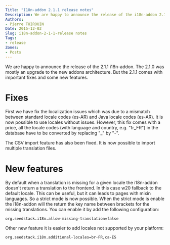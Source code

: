 ```yaml
---
Title: "I18n-addon 2.1.1 release notes"
Description: We are happy to announce the release of the i18n-addon 2.1.1!
Authors:
- Pierre THIROUIN
Date: 2015-12-02
Slug: i18n-addon-2-1-1-release notes
Tags:
- release
Zones:
- Posts
---
```


We are happy to announce the release of the 2.1.1 i18n-addon. The 2.1.0 was mostly an upgrade to the new addons
architecture. But the 2.1.1 comes with important fixes and some new features.

# Fixes

First we have fix the localization issues which was due to a mismatch between standard locale codes (es-AR) and Java
locale codes (es-AR). It is now possible to use locales without issues. However, this fix comes with a price, all the
locale codes (with language and country, e.g. "fr_FR") in the database have to be converted by replacing "_" by "-".

The CSV import feature has also been fixed. It is now possible to import multiple translation files.

# New features

By default when a translation is missing for a given locale the i18n-addon doesn't return a translation to the frontend.
In this case w20 fallback to the default locale. This can be useful, but it can leads to pages with mixin languages. So
a strict mode is now possible. When the strict mode is enable the i18n-addon will the return the key name between brackets
for the missing translations. You can enable it by add the following configuration:

    org.seedstack.i18n.allow-missing-translation=false

Other new feature it is easier to add locales not supported by your platform:

    org.seedstack.i18n.additional-locales=br-FR,ca-ES